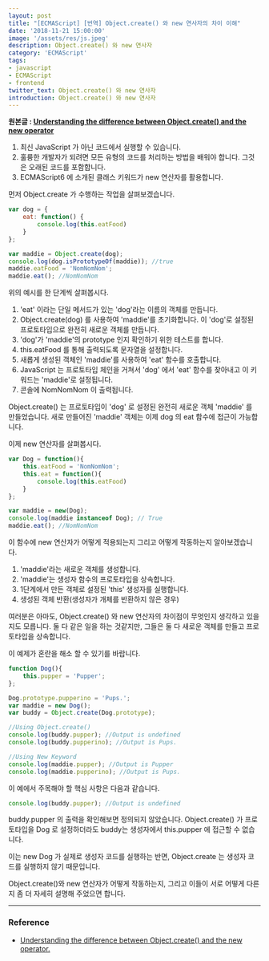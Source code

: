 ```yaml
---
layout: post
title: "[ECMAScript] [번역] Object.create() 와 new 연사자의 차이 이해"
date: '2018-11-21 15:00:00'
image: '/assets/res/js.jpeg'
description: Object.create() 와 new 연사자
category: 'ECMAScript'
tags:
- javascript
- ECMAScript
- frontend
twitter_text: Object.create() 와 new 연사자
introduction: Object.create() 와 new 연사자
---
```


**원본글 : [Understanding the difference between Object.create() and the new operator]("https://medium.com/@jonathanvox01/understanding-the-difference-between-object-create-and-the-new-operator-b2a2f4749358")**

1. 최신 JavaScript 가 아닌 코드에서 실행할 수 있습니다.
2. 훌륭한 개발자가 되려면 모든 유형의 코드를 처리하는 방법을 배워야 합니다. 그것은 오래된 코드를 포함합니다.
3. ECMAScript6 에 소개된 클래스 키워드가 new 연산자를 활용합니다.

먼저 Object.create 가 수행하는 작업을 살펴보겠습니다.

```js
var dog = {
    eat: function() {
        console.log(this.eatFood)
    }
};

var maddie = Object.create(dog);
console.log(dog.isPrototypeOf(maddie)); //true
maddie.eatFood = 'NomNomNom';
maddie.eat(); //NomNomNom
```

위의 예시를 한 단계씩 살펴봅시다.

1. 'eat' 이라는 단일 메서드가 있는 'dog'라는 이름의 객체를 만듭니다.
2. Object.create(dog) 를 사용하여 'maddie'를 초기화합니다. 이 'dog'로 설정된 프로토타입으로 완전히 새로운 객체를 만듭니다.
3. 'dog'가 'maddie'의 prototype 인지 확인하기 위한 테스트를 합니다.
4. this.eatFood 를 통해 출력되도록 문자열을 설정합니다.
5. 새롭게 생성된 객체인 'maddie'를 사용하여 'eat' 함수를 호출합니다.
6. JavaScript 는 프로토타입 체인을 거쳐서 'dog' 에서 'eat' 함수를 찾아내고 이 키워드는 'maddie'로 설정됩니다.
7. 콘솔에 NomNomNom 이 출력됩니다.


Object.create() 는 프로토타입이 'dog' 로 설정된 완전히 새로운 객체 'maddie' 를 만들었습니다. 새로 만들어진 'maddie' 객체는 이제 dog 의 eat 함수에 접근이 가능합니다.

이제 new 연산자를 살펴봅시다.

```js
var Dog = function(){
    this.eatFood = 'NomNomNom';
    this.eat = function(){
        console.log(this.eatFood)
    }
};

var maddie = new(Dog);
console.log(maddie instanceof Dog); // True
maddie.eat(); //NomNomNom
```

이 함수에 new 연산자가 어떻게 적용되는지 그리고 어떻게 작동하는지 알아보겠습니다.

1. 'maddie'라는 새로운 객체를 생성합니다.
2. 'maddie'는 생성자 함수의 프로토타입을 상속합니다.
3. 1단계에서 만든 객체로 설정된 'this' 생성자를 실행합니다.
4. 생성된 객체 반환(생성자가 개체를 반환하지 않은 경우)

여러분은 아마도, Object.create() 와 new 연산자의 차이점이 무엇인지 생각하고 있을지도 모릅니다. 둘 다 같은 일을 하는 것같지만, 그들은 둘 다 새로운 객체를 만들고 프로토타입을 상속합니다.

이 예제가 혼란을 해소 할 수 있기를 바랍니다.


```js
function Dog(){
    this.pupper = 'Pupper';
};

Dog.prototype.pupperino = 'Pups.';
var maddie = new Dog();
var buddy = Object.create(Dog.prototype);

//Using Object.create()
console.log(buddy.pupper); //Output is undefined
console.log(buddy.pupperino); //Output is Pups.

//Using New Keyword
console.log(maddie.pupper); //Output is Pupper
console.log(maddie.pupperino); //Output is Pups.
```

이 예에서 주목해야 할 핵심 사항은 다음과 같습니다.

```js
console.log(buddy.pupper); //Output is undefined
```

buddy.pupper 의 출력을 확인해보면 정의되지 않았습니다. Object.create() 가 프로토타입을 Dog 로 설정하더라도 buddy는 생성자에서 this.pupper 에 접근할 수 없습니다.

이는 new Dog 가  실제로 생성자 코드를 실행하는 반면, Object.create 는 생성자 코드를 실행하지 않기 때문입니다.

Object.create()와 new 연산자가 어떻게 작동하는지, 그리고 이들이 서로 어떻게 다른지 좀 더 자세히 설명해 주었으면 합니다.




-----
### Reference
- <a href="https://medium.com/@jonathanvox01/understanding-the-difference-between-object-create-and-the-new-operator-b2a2f4749358">Understanding the difference between Object.create() and the new operator.</a>
